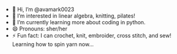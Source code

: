 - 👋 Hi, I’m @avamark0023
- 👀 I’m interested in linear algebra, knitting, pilates!
- 🌱 I’m currently learning more about coding in python.
- 😄 Pronouns: sher/her
- ⚡ Fun fact: I can crochet, knit, embroider, cross stitch, and sew! Learning how to spin yarn now...

<!---
avamark0023/avamark0023 is a ✨ special ✨ repository because its `README.md` (this file) appears on your GitHub profile.
You can click the Preview link to take a look at your changes.
--->
